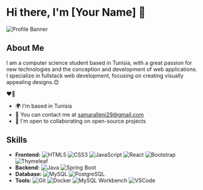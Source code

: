 # Hi there, I'm [Your Name] 👋

![Profile Banner](URL_TO_YOUR_BANNER_IMAGE)

## About Me

I am a computer science student based in Tunisia, with a great passion for new technologies and the conception and development of web applications. I specialize in fullstack web development, focusing on creating visually appealing designs.😊

❤️🤍

- 🌍 I'm based in Tunisia
- 📧 You can contact me at samaralleni29@gmail.com
- 🤝 I'm open to collaborating on open-source projects

## Skills

- **Frontend:**
  ![HTML5](https://img.shields.io/badge/-HTML5-E34F26?logo=html5&logoColor=white)
  ![CSS3](https://img.shields.io/badge/-CSS3-1572B6?logo=css3&logoColor=white)
  ![JavaScript](https://img.shields.io/badge/-JavaScript-F7DF1E?logo=javascript&logoColor=black)
  ![React](https://img.shields.io/badge/-React-61DAFB?logo=react&logoColor=black)
  ![Bootstrap](https://img.shields.io/badge/-Bootstrap-563D7C?logo=bootstrap&logoColor=white)
  ![Thymeleaf](https://img.shields.io/badge/-Thymeleaf-005F0F?logo=thymeleaf&logoColor=white)
- **Backend:**
  ![Java](https://img.shields.io/badge/-Java-007396?logo=java&logoColor=white)
  ![Spring Boot](https://img.shields.io/badge/-Spring%20Boot-6DB33F?logo=spring-boot&logoColor=white)
- **Database:**
  ![MySQL](https://img.shields.io/badge/-MySQL-4479A1?logo=mysql&logoColor=white)
  ![PostgreSQL](https://img.shields.io/badge/-PostgreSQL-336791?logo=postgresql&logoColor=white)
- **Tools:**
  ![Git](https://img.shields.io/badge/-Git-F05032?logo=git&logoColor=white)
  ![Docker](https://img.shields.io/badge/-Docker-2496ED?logo=docker&logoColor=white)
  ![MySQL Workbench](https://img.shields.io/badge/-MySQL%20Workbench-4479A1?logo=mysql&logoColor=white)
  ![VSCode](https://img.shields.io/badge/-VSCode-007ACC?logo=visual-studio-code&logoColor=white)




